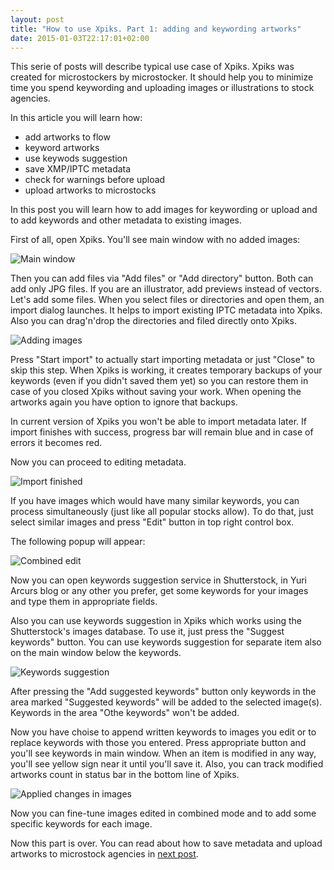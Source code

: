 ```yaml
---
layout: post
title: "How to use Xpiks. Part 1: adding and keywording artworks"
date: 2015-01-03T22:17:01+02:00
---
```


This serie of posts will describe typical use case of Xpiks. Xpiks was created for microstockers by microstocker. It should help you to minimize time you spend keywording and uploading images or illustrations to stock agencies.

In this article you will learn how:

- add artworks to flow
- keyword artworks
- use keywods suggestion
- <span class="gray">save XMP/IPTC metadata</span>
- <span class="gray">check for warnings before upload</span>
- <span class="gray">upload artworks to microstocks</span>

In this post you will learn how to add images for keywording or upload and to add keywords and other metadata to existing images.

First of all, open Xpiks. You'll see main window with no added images:

<img alt="Main window" src="{{site.url}}/images/howto/xpiks-qt-justopened.jpg" class="small-12 large-8" />

Then you can add files via "Add files" or "Add directory" button. Both can add only JPG files. If you are an illustrator, add previews instead of vectors. Let's add some files. When you select files or directories and open them, an import dialog launches. It helps to import existing IPTC metadata into Xpiks. Also you can drag'n'drop the directories and filed directly onto Xpiks.

<img alt="Adding images" src="{{site.url}}/images/howto/xpiks-qt-startimport.jpg" class="small-12 large-8 " />

Press "Start import" to actually start importing metadata or just "Close" to skip this step. <span class="gray">When Xpiks is working, it creates temporary backups of your keywords (even if you didn't saved them yet) so you can restore them in case of you closed Xpiks without saving your work. When opening the artworks again you have option to ignore that backups.</span>

In current version of Xpiks you won't be able to import metadata later. If import finishes with success, progress bar will remain blue and in case of errors it becomes red.

Now you can proceed to editing metadata.

<img alt="Import finished" src="{{site.url}}/images/howto/xpiks-qt-imported.jpg" class="small-12 large-8 " />

If you have images which would have many similar keywords, you can process simultaneously (just like all popular stocks allow). To do that, just select similar images and press "Edit" button in top right control box.

The following popup will appear:

<img alt="Combined edit" src="{{site.url}}/images/howto/xpiks-qt-combinededit.jpg" class="small-12 large-8" />

Now you can open keywords suggestion service in Shutterstock, in Yuri Arcurs blog or any other you prefer, get some keywords for your images and type them in appropriate fields.

Also you can use keywords suggestion in Xpiks which works using the Shutterstock's images database. To use it, just press the "Suggest keywords" button. <span class="gray">You can use keywords suggestion for separate item also on the main window below the keywords.</span>

<img alt="Keywords suggestion" src="{{site.url}}/images/howto/xpiks-qt-keywords-suggestion.jpg" class="small-12 large-8" />

After pressing the "Add suggested keywords" button only keywords in the area marked "Suggested keywords" will be added to the selected image(s). Keywords in the area "Othe keywords" won't be added.

Now you have choise to append written keywords to images you edit or to replace keywords with those you entered. Press appropriate button and you'll see keywords in main window. When an item is modified in any way, you'll see yellow sign near it until you'll save it. Also, you can track modified artworks count in status bar in the bottom line of Xpiks.

<img alt="Applied changes in images" src="{{site.url}}/images/howto/xpiks-qt-combinededit-applied.jpg" class="small-12 large-8" />

Now you can fine-tune images edited in combined mode and to add some specific keywords for each image.

Now this part is over. You can read about how to save metadata and upload artworks to microstock agencies in <a href="{{site.url}}/blog/2015/how-to-use-xpiks-part-2">next post</a>.